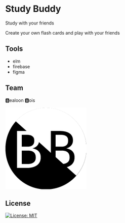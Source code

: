 # Study Buddy

Study with your friends

Create your own flash cards and play with your friends



## Tools

* elm
* firebase
* figma



## Team

🅱ealoon 🅱ois

![teamlogo](teamlogo.png)



## License

[![License: MIT](https://img.shields.io/badge/License-MIT-blue.svg)](https://opensource.org/licenses/MIT) 

